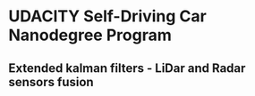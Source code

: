 # UDACITY Self-Driving Car Nanodegree Program
## Extended kalman filters - LiDar and Radar sensors fusion
